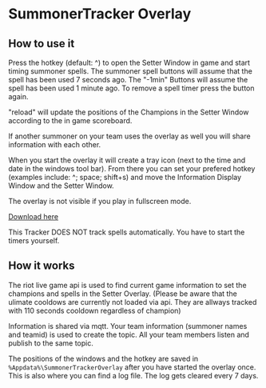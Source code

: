 SummonerTracker Overlay
======================
How to use it
------------
Press the hotkey (default: ^) to open the Setter Window in game and start timing summoner spells.
The summoner spell buttons will assume that the spell has been used 7 seconds ago. 
The "-1min" Buttons will assume the spell has been used 1 minute ago.
To remove a spell timer press the button again.

"reload" will update the positions of the Champions in the Setter Window according to the in game scoreboard.

If another summoner on your team uses the overlay as well you will share information with each other.

When you start the overlay it will create a tray icon (next to the time and date in the windows tool bar).
From there you can set your prefered hotkey (examples include: ^; space; shift+s) and move the Information Display Window and the Setter Window.

The overlay is not visible if you play in fullscreen mode.

[Download here](https://github.com/CodeIsJustLikeMagic/SummonerTrackerClientP/releases/latest)

This Tracker DOES NOT track spells automatically. You have to start the timers yourself.

How it works
------------
The riot live game api is used to find current game information to set the champions and spells in the Setter Overlay.
(Please be aware that the ulimate cooldows are currently not loaded via api. They are allways tracked with 110 seconds cooldown regardless of champion)

Information is shared via mqtt. Your team information (summoner names and teamid) is used to create the topic. All your team members listen and publish to the same topic.

The positions of the windows and the hotkey are saved in `%Appdata%\SummonerTrackerOverlay` after you have started the overlay once.
This is also where you can find a log file. The log gets cleared every 7 days.
